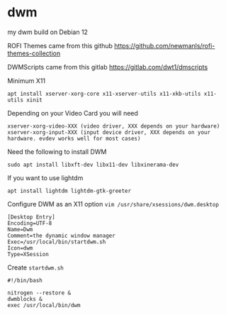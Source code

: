 # dwm
my dwm build on Debian 12

ROFI Themes came from this github
https://github.com/newmanls/rofi-themes-collection

DWMScripts came from this gitlab
https://gitlab.com/dwt1/dmscripts


Minimum X11

```shell
apt install xserver-xorg-core x11-xserver-utils x11-xkb-utils x11-utils xinit
```

Depending on your Video Card you will need

```shell
xserver-xorg-video-XXX (video driver, XXX depends on your hardware)
xserver-xorg-input-XXX (input device driver, XXX depends on your hardware. evdev works well for most cases)
```

Need the following to install DWM
```shell
sudo apt install libxft-dev libx11-dev libxinerama-dev
```

If you want to use lightdm

```shell
apt install lightdm lightdm-gtk-greeter
```

Configure DWM as an X11 option `vim /usr/share/xsessions/dwm.desktop`

```shell
[Desktop Entry]
Encoding=UTF-8
Name=Dwm
Comment=the dynamic window manager
Exec=/usr/local/bin/startdwm.sh
Icon=dwm
Type=XSession
```

Create `startdwm.sh`

```shell
#!/bin/bash

nitrogen --restore &
dwmblocks &
exec /usr/local/bin/dwm
```
